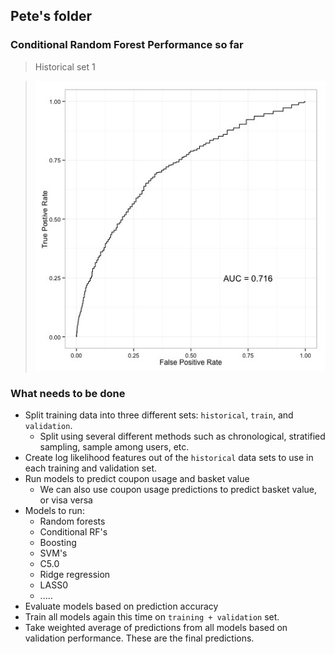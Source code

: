 ## Pete's folder

### Conditional Random Forest Performance so far
>Historical set 1

>![img](figures/cforest_h1_0.3.jpg)

### What needs to be done

- Split training data into three different sets: ```historical```, ```train```, and ```validation```.
	- Split using several different methods such as chronological, stratified sampling, sample among users, etc.
- Create log likelihood features out of the ```historical``` data sets to use in each training and validation set.
- Run models to predict coupon usage and basket value
	- We can also use coupon usage predictions to predict basket value, or visa versa
- Models to run:
	- Random forests
	- Conditional RF's
	- Boosting
	- SVM's
	- C5.0
	- Ridge regression
	- LASS0
	- .....
- Evaluate models based on prediction accuracy
- Train all models again this time on ```training + validation``` set.
- Take weighted average of predictions from all models based on validation performance. These are the final predictions.
